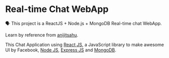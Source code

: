 # Real-time Chat WebApp
🗣 This project is a ReactJS + Node.js + MongoDB Real-time chat WebApp.  

Learn by reference from [anijitsahu](https://github.com/anijitsahu).  

This Chat Application using [React JS](https://reactjs.org/docs/getting-started.html), a JavaScript library to make awesome UI by Facebook, [Node JS](https://nodejs.org/en/docs), [Express JS](https://expressjs.com/en/api.html) and [MongoDB](https://docs.mongodb.com/).

